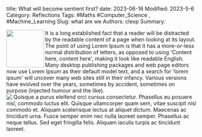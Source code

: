 title: What will become sentient first?
date: 2023-06-16
Modified: 2023-5-6
Category: Reflections
Tags: #Maths #Computer_Science , #Machine_Learning 
Slug: what are we
Authors: clexp
Summary: 

<img align="left" width="100" height="100" src=/images/Chris_pop_art.jpg>It is a long established fact that a reader will be distracted by the readable content of a page when looking at its layout. The point of using Lorem Ipsum is that it has a more-or-less normal distribution of letters, as opposed to using 'Content here, content here', making it look like readable English. Many desktop publishing packages and web page editors now use Lorem Ipsum as their default model text, and a search for 'lorem ipsum' will uncover many web sites still in their infancy. Various versions have evolved over the years, sometimes by accident, sometimes on purpose (injected humour and the like).
<br>
<img align="left"  src=/images/left_one.png>
Quisque a purus eleifend orci cursus consectetur. Phasellus eu posuere nisl, commodo luctus elit. Quisque ullamcorper quam sem, vitae suscipit nisl commodo et. Aliquam scelerisque lectus at aliquet dictum. Maecenas ac tincidunt urna. Fusce semper enim nec nulla laoreet semper. Phasellus ac neque tellus. Sed eget fringilla felis. Aliquam iaculis turpis ac tincidunt laoreet.